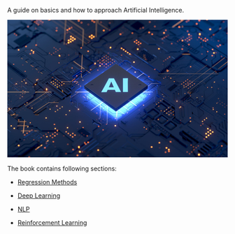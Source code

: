 
A guide on basics and how to approach Artificial Intelligence.

![AI](AI.jpg)

The book contains following sections:



* [Regression Methods](https://github.com/AI-Curiosity/Artificial-Intelligence-HOW_COMPUTERS_THINK-master/tree/master/1.Regression%20Methods)

* [Deep Learning](https://github.com/AI-Curiosity/Artificial-Intelligence-HOW_COMPUTERS_THINK-master/tree/master/2.Deep%20Learning)

* [NLP](https://github.com/AI-Curiosity/Artificial-Intelligence-HOW_COMPUTERS_THINK-master/tree/master/3.NLP)
* [Reinforcement Learning](https://github.com/AI-Curiosity/Artificial-Intelligence-HOW_COMPUTERS_THINK-master/tree/master/4.Reinforcement%20Learning)
